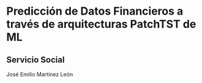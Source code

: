 # Predicción de Datos Financieros a través de arquitecturas PatchTST de ML
## Servicio Social
José Emilio Martínez León